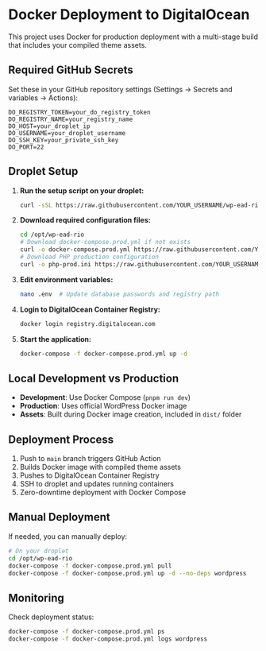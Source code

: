 # Docker Deployment to DigitalOcean

This project uses Docker for production deployment with a multi-stage build that includes your compiled theme assets.

## Required GitHub Secrets

Set these in your GitHub repository settings (Settings → Secrets and variables → Actions):

```
DO_REGISTRY_TOKEN=your_do_registry_token
DO_REGISTRY_NAME=your_registry_name
DO_HOST=your_droplet_ip
DO_USERNAME=your_droplet_username
DO_SSH_KEY=your_private_ssh_key
DO_PORT=22
```

## Droplet Setup

1. **Run the setup script on your droplet:**
   ```bash
   curl -sSL https://raw.githubusercontent.com/YOUR_USERNAME/wp-ead-rio/main/deploy.sh | bash
   ```

2. **Download required configuration files:**
   ```bash
   cd /opt/wp-ead-rio
   # Download docker-compose.prod.yml if not exists
   curl -o docker-compose.prod.yml https://raw.githubusercontent.com/YOUR_USERNAME/wp-ead-rio/main/docker-compose.prod.yml
   # Download PHP production configuration
   curl -o php-prod.ini https://raw.githubusercontent.com/YOUR_USERNAME/wp-ead-rio/main/php-prod.ini
   ```

3. **Edit environment variables:**
   ```bash
   nano .env  # Update database passwords and registry path
   ```

4. **Login to DigitalOcean Container Registry:**
   ```bash
   docker login registry.digitalocean.com
   ```

5. **Start the application:**
   ```bash
   docker-compose -f docker-compose.prod.yml up -d
   ```

## Local Development vs Production

- **Development**: Use Docker Compose (`pnpm run dev`)
- **Production**: Uses official WordPress Docker image
- **Assets**: Built during Docker image creation, included in `dist/` folder

## Deployment Process

1. Push to `main` branch triggers GitHub Action
2. Builds Docker image with compiled theme assets
3. Pushes to DigitalOcean Container Registry
4. SSH to droplet and updates running containers
5. Zero-downtime deployment with Docker Compose

## Manual Deployment

If needed, you can manually deploy:

```bash
# On your droplet
cd /opt/wp-ead-rio
docker-compose -f docker-compose.prod.yml pull
docker-compose -f docker-compose.prod.yml up -d --no-deps wordpress
```

## Monitoring

Check deployment status:
```bash
docker-compose -f docker-compose.prod.yml ps
docker-compose -f docker-compose.prod.yml logs wordpress
```